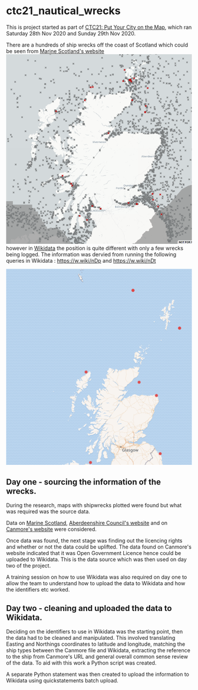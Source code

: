 # ctc21_nautical_wrecks

This is project started as part of [CTC21: Put Your City on the Map](https://github.com/CodeTheCity/CTC21), which ran Saturday 28th Nov 2020 and Sunday 29th Nov 2020.

There are a hundreds of ship wrecks off the coast of Scotland which could be seen from [Marine Scotland's website](https://marinescotland.atkinsgeospatial.com/nmpi/default.aspx?layers=577)
![Marine Scotland Wrecks extract](/CTC21/MarineScotlandWrecks.png)
however in [Wikidata](https://www.wikidata.org/wiki/Wikidata:Main_Page) the position is quite different with only a few wrecks being logged. The information was dervied from running the following queries in Wikidata : https://w.wiki/nDp and https://w.wiki/nDt

![Wikidata extract](/CTC21/Wikidata_start.png)

## Day one - sourcing the information of the wrecks. 
During the research, maps with shipwrecks plotted were found but what was required was the source data.

Data on [Marine Scotland](http://marine.gov.scot/information/wrecks-hes), [Aberdeenshire Council's website](https://online.aberdeenshire.gov.uk/smrpub/master/search.aspx) and on [Canmore's website](http://portal.historicenvironment.scot/downloads/canmore) were considered. 

Once data was found, the next stage was finding out the licencing rights and whether or not the data could be uplifted. The data found on Canmore's website indicated that it was Open Government Licence hence could be uploaded to Wikidata. This is the data source which was then used on day two of the project. 

A training session on how to use Wikidata was also required on day one to allow the team to understand how to upload the data to Wikidata and how the identifiers etc worked.

## Day two - cleaning and uploaded the data to Wikidata. 
Deciding on the identifiers to use in Wikidata was the starting point, then the data had to be cleaned and manipulated. This involved translating Easting and Northings coordinates to latitude and longitude, matching the ship types between the Canmore file and Wikidata, extracting the reference to the ship from Canmore's URL and general overall common sense review of the data. To aid with this work a Python script was created. 

A separate Python statement was then created to upload the information to Wikidata using quickstatements batch upload. 



